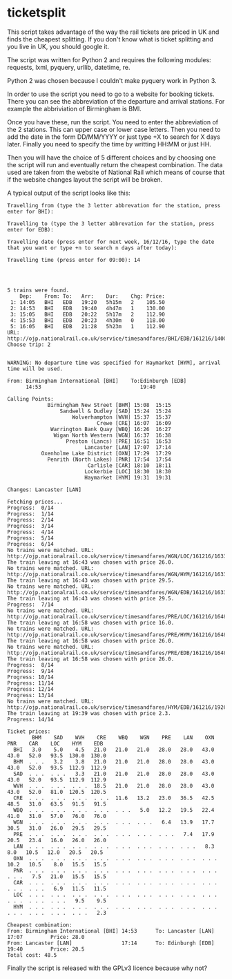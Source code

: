 # ticketsplit

This script takes advantage of the way the rail tickets are priced in UK and finds the cheapest splitting. If you don't know what is ticket splitting and you live in UK, you should google it.

The script was written for Python 2 and requires the following modules: requests, lxml, pyquery, urllib, datetime, re.

Python 2 was chosen because I couldn't make pyquery work in Python 3.

In order to use the script you need to go to a website for booking tickets. There you can see the abbreviation of the departure and arrival stations. For example the abbriviation of Birmingham is BMI.

Once you have these, run the script. You need to enter the abbreviation of the 2 stations. This can upper case or lower case letters. Then you need to add the date in the form DD/MM/YYYY or just type +X to search for X days later. Finally you need to specify the time by writting HH:MM or just HH.

Then you will have the choice of 5 different choices and by choosing one the script will run and eventually return the cheapest combination. The data used are taken from the website of National Rail which means of course that if the website changes layout the script will be broken.


A typical output of the script looks like this:


```
Travelling from (type the 3 letter abbrevation for the station, press enter for BHI): 

Travelling to (type the 3 letter abbrevation for the station, press enter for EDB): 

Travelling date (press enter for next week, 16/12/16, type the date that you want or type +n to search n days after today):

Travelling time (press enter for 09:00): 14




5 trains were found.
    Dep:    From: To:   Arr:    Dur:    Chg: Price: 
 1: 14:05   BHI   EDB   19:20   5h15m   2    105.50
 2: 14:53   BHI   EDB   19:40   4h47m   1    130.00
 3: 15:05   BHI   EDB   20:22   5h17m   2    112.90
 4: 15:53   BHI   EDB   20:23   4h30m   0    118.00
 5: 16:05   BHI   EDB   21:28   5h23m   1    112.90
URL: http://ojp.nationalrail.co.uk/service/timesandfares/BHI/EDB/161216/1400/dep
Choose trip: 2


WARNING: No departure time was specified for Haymarket [HYM], arrival time will be used.

From: Birmingham International [BHI]    To:Edinburgh [EDB]
      14:53                                19:40                         

Calling Points:
             Birmingham New Street [BHM] 15:08  15:15
                 Sandwell & Dudley [SAD] 15:24  15:24
                     Wolverhampton [WVH] 15:37  15:37
                             Crewe [CRE] 16:07  16:09                                                                                                                        
              Warrington Bank Quay [WBQ] 16:26  16:27                                                                                                                        
               Wigan North Western [WGN] 16:37  16:38
                   Preston (Lancs) [PRE] 16:51  16:53
                         Lancaster [LAN] 17:07  17:14
           Oxenholme Lake District [OXN] 17:29  17:29
             Penrith (North Lakes) [PNR] 17:54  17:54
                          Carlisle [CAR] 18:10  18:11
                         Lockerbie [LOC] 18:30  18:30
                         Haymarket [HYM] 19:31  19:31

Changes: Lancaster [LAN]

Fetching prices...
Progress:  0/14
Progress:  1/14
Progress:  2/14
Progress:  3/14
Progress:  4/14
Progress:  5/14
Progress:  6/14
No trains were matched. URL: http://ojp.nationalrail.co.uk/service/timesandfares/WGN/LOC/161216/1633/dep
The train leaving at 16:43 was chosen with price 26.0.
No trains were matched. URL: http://ojp.nationalrail.co.uk/service/timesandfares/WGN/HYM/161216/1633/dep
The train leaving at 16:43 was chosen with price 29.5.
No trains were matched. URL: http://ojp.nationalrail.co.uk/service/timesandfares/WGN/EDB/161216/1633/dep
The train leaving at 16:43 was chosen with price 29.5.
Progress:  7/14
No trains were matched. URL: http://ojp.nationalrail.co.uk/service/timesandfares/PRE/LOC/161216/1648/dep
The train leaving at 16:58 was chosen with price 16.0.
No trains were matched. URL: http://ojp.nationalrail.co.uk/service/timesandfares/PRE/HYM/161216/1648/dep
The train leaving at 16:58 was chosen with price 26.0.
No trains were matched. URL: http://ojp.nationalrail.co.uk/service/timesandfares/PRE/EDB/161216/1648/dep
The train leaving at 16:58 was chosen with price 26.0.
Progress:  8/14
Progress:  9/14
Progress: 10/14
Progress: 11/14
Progress: 12/14
Progress: 13/14
No trains were matched. URL: http://ojp.nationalrail.co.uk/service/timesandfares/HYM/EDB/161216/1926/dep
The train leaving at 19:39 was chosen with price 2.3.
Progress: 14/14

Ticket prices:
        BHM    SAD    WVH    CRE    WBQ    WGN    PRE    LAN    OXN    PNR    CAR    LOC    HYM    EDB  
  BHI   3.0    5.0    4.5   21.0   21.0   21.0   28.0   28.0   43.0   43.0   52.0   93.5  130.0  130.0  
  BHM  . . .   3.2    3.8   21.0   21.0   21.0   28.0   28.0   43.0   43.0   52.0   93.5  112.9  112.9  
  SAD  . . .  . . .   3.3   21.0   21.0   21.0   28.0   28.0   43.0   43.0   52.0   93.5  112.9  112.9  
  WVH  . . .  . . .  . . .  18.5   21.0   21.0   28.0   28.0   43.0   43.0   52.0   81.0  120.5  120.5  
  CRE  . . .  . . .  . . .  . . .  11.6   13.2   23.0   36.5   42.5   48.5   31.0   63.5   91.5   91.5  
  WBQ  . . .  . . .  . . .  . . .  . . .   5.0   12.2   19.5   22.4   41.0   31.0   57.0   76.0   76.0  
  WGN  . . .  . . .  . . .  . . .  . . .  . . .   6.4   13.9   17.7   30.5   31.0   26.0   29.5   29.5  
  PRE  . . .  . . .  . . .  . . .  . . .  . . .  . . .   7.4   17.9   20.5   23.4   16.0   26.0   26.0  
  LAN  . . .  . . .  . . .  . . .  . . .  . . .  . . .  . . .   8.3    8.0   10.5   12.0   20.5   20.5  
  OXN  . . .  . . .  . . .  . . .  . . .  . . .  . . .  . . .  . . .  10.2   10.5    8.0   15.5   15.5  
  PNR  . . .  . . .  . . .  . . .  . . .  . . .  . . .  . . .  . . .  . . .   7.5   21.0   15.5   15.5  
  CAR  . . .  . . .  . . .  . . .  . . .  . . .  . . .  . . .  . . .  . . .  . . .   6.9   11.5   11.5  
  LOC  . . .  . . .  . . .  . . .  . . .  . . .  . . .  . . .  . . .  . . .  . . .  . . .   9.5    9.5  
  HYM  . . .  . . .  . . .  . . .  . . .  . . .  . . .  . . .  . . .  . . .  . . .  . . .  . . .   2.3  

Cheapest combination:
From: Birmingham International [BHI] 14:53      To: Lancaster [LAN]               17:07         Price: 28.0
From: Lancaster [LAN]                17:14      To: Edinburgh [EDB]               19:40         Price: 20.5
Total cost: 48.5
```


Finally the script is released with the GPLv3 licence because why not?
